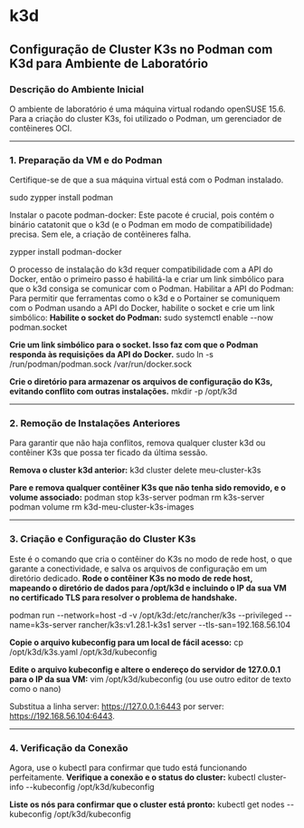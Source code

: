 # k3d

## Configuração de Cluster K3s no Podman com K3d para Ambiente de Laboratório

### Descrição do Ambiente Inicial
O ambiente de laboratório é uma máquina virtual rodando openSUSE 15.6. Para a criação do cluster K3s, foi utilizado o Podman, um gerenciador de contêineres OCI.

---

### 1. Preparação da VM e do Podman
Certifique-se de que a sua máquina virtual está com o Podman instalado. 

sudo zypper install podman

Instalar o pacote podman-docker: Este pacote é crucial, pois contém o binário catatonit que o k3d (e o Podman em modo de compatibilidade) precisa. Sem ele, a criação de contêineres falha.

zypper install podman-docker

O processo de instalação do k3d requer compatibilidade com a API do Docker, então o primeiro passo é habilitá-la e criar um link simbólico para que o k3d consiga se comunicar com o Podman. Habilitar a API do Podman: Para permitir que ferramentas como o k3d e o Portainer se comuniquem com o Podman usando a API do Docker, habilite o socket e crie um link simbólico:
**Habilite o socket do Podman:**
sudo systemctl enable --now podman.socket

**Crie um link simbólico para o socket. Isso faz com que o Podman responda às requisições da API do Docker.**
sudo ln -s /run/podman/podman.sock /var/run/docker.sock

**Crie o diretório para armazenar os arquivos de configuração do K3s, evitando conflito com outras instalações.**
mkdir -p /opt/k3d

---

### 2. Remoção de Instalações Anteriores
Para garantir que não haja conflitos, remova qualquer cluster k3d ou contêiner K3s que possa ter ficado da última sessão.

**Remova o cluster k3d anterior:**
k3d cluster delete meu-cluster-k3s

**Pare e remova qualquer contêiner K3s que não tenha sido removido, e o volume associado:**
podman stop k3s-server
podman rm k3s-server
podman volume rm k3d-meu-cluster-k3s-images

---

### 3. Criação e Configuração do Cluster K3s
Este é o comando que cria o contêiner do K3s no modo de rede host, o que garante a conectividade, e salva os arquivos de configuração em um diretório dedicado.
**Rode o contêiner K3s no modo de rede host, mapeando o diretório de dados para /opt/k3d e incluindo o IP da sua VM no certificado TLS para resolver o problema de handshake.**

podman run --network=host -d -v /opt/k3d:/etc/rancher/k3s --privileged --name=k3s-server rancher/k3s:v1.28.1-k3s1 server --tls-san=192.168.56.104

**Copie o arquivo kubeconfig para um local de fácil acesso:**
cp /opt/k3d/k3s.yaml /opt/k3d/kubeconfig

**Edite o arquivo kubeconfig e altere o endereço do servidor de 127.0.0.1 para o IP da sua VM:**
vim /opt/k3d/kubeconfig
(ou use outro editor de texto como o nano)

Substitua a linha server: https://127.0.0.1:6443 por server: https://192.168.56.104:6443.

---

### 4. Verificação da Conexão

Agora, use o kubectl para confirmar que tudo está funcionando perfeitamente.
**Verifique a conexão e o status do cluster:**
kubectl cluster-info --kubeconfig /opt/k3d/kubeconfig

**Liste os nós para confirmar que o cluster está pronto:**
kubectl get nodes --kubeconfig /opt/k3d/kubeconfig

